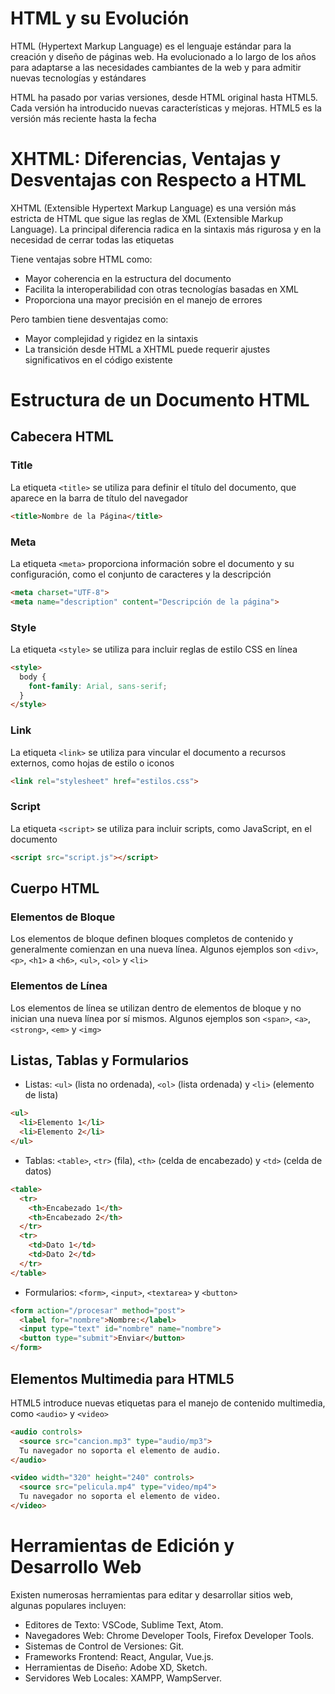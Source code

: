 # HTML y su Evolución

HTML (Hypertext Markup Language) es el lenguaje estándar para la creación y diseño de páginas web. Ha evolucionado a lo largo de los años para adaptarse a las necesidades cambiantes de la web y para admitir nuevas tecnologías y estándares

HTML ha pasado por varias versiones, desde HTML original hasta HTML5. Cada versión ha introducido nuevas características y mejoras. HTML5 es la versión más reciente hasta la fecha

# XHTML: Diferencias, Ventajas y Desventajas con Respecto a HTML

XHTML (Extensible Hypertext Markup Language) es una versión más estricta de HTML que sigue las reglas de XML (Extensible Markup Language). La principal diferencia radica en la sintaxis más rigurosa y en la necesidad de cerrar todas las etiquetas

Tiene ventajas sobre HTML como:
- Mayor coherencia en la estructura del documento
- Facilita la interoperabilidad con otras tecnologías basadas en XML
- Proporciona una mayor precisión en el manejo de errores

Pero tambien tiene desventajas como:
- Mayor complejidad y rigidez en la sintaxis
- La transición desde HTML a XHTML puede requerir ajustes significativos en el código existente

# Estructura de un Documento HTML

## Cabecera HTML

### Title
La etiqueta `<title>` se utiliza para definir el título del documento, que aparece en la barra de título del navegador

```html
<title>Nombre de la Página</title>
```

### Meta
La etiqueta `<meta>` proporciona información sobre el documento y su configuración, como el conjunto de caracteres y la descripción

```html
<meta charset="UTF-8">
<meta name="description" content="Descripción de la página">
```

### Style
La etiqueta `<style>` se utiliza para incluir reglas de estilo CSS en línea

```html
<style>
  body {
    font-family: Arial, sans-serif;
  }
</style>
```

### Link
La etiqueta `<link>` se utiliza para vincular el documento a recursos externos, como hojas de estilo o iconos

```html
<link rel="stylesheet" href="estilos.css">
```

### Script
La etiqueta `<script>` se utiliza para incluir scripts, como JavaScript, en el documento

```html
<script src="script.js"></script>
```

## Cuerpo HTML

### Elementos de Bloque
Los elementos de bloque definen bloques completos de contenido y generalmente comienzan en una nueva línea. Algunos ejemplos son `<div>`, `<p>`, `<h1>` a `<h6>`, `<ul>`, `<ol>` y `<li>`

### Elementos de Línea
Los elementos de línea se utilizan dentro de elementos de bloque y no inician una nueva línea por sí mismos. Algunos ejemplos son `<span>`, `<a>`, `<strong>`, `<em>` y `<img>`

## Listas, Tablas y Formularios

- Listas: `<ul>` (lista no ordenada), `<ol>` (lista ordenada) y `<li>` (elemento de lista)
  
```html
<ul>
  <li>Elemento 1</li>
  <li>Elemento 2</li>
</ul>
```

- Tablas: `<table>`, `<tr>` (fila), `<th>` (celda de encabezado) y `<td>` (celda de datos)

```html
<table>
  <tr>
    <th>Encabezado 1</th>
    <th>Encabezado 2</th>
  </tr>
  <tr>
    <td>Dato 1</td>
    <td>Dato 2</td>
  </tr>
</table>
```

- Formularios: `<form>`, `<input>`, `<textarea>` y `<button>`

```html
<form action="/procesar" method="post">
  <label for="nombre">Nombre:</label>
  <input type="text" id="nombre" name="nombre">
  <button type="submit">Enviar</button>
</form>
```

## Elementos Multimedia para HTML5

HTML5 introduce nuevas etiquetas para el manejo de contenido multimedia, como `<audio>` y `<video>`

```html
<audio controls>
  <source src="cancion.mp3" type="audio/mp3">
  Tu navegador no soporta el elemento de audio.
</audio>

<video width="320" height="240" controls>
  <source src="pelicula.mp4" type="video/mp4">
  Tu navegador no soporta el elemento de video.
</video>
```

# Herramientas de Edición y Desarrollo Web

Existen numerosas herramientas para editar y desarrollar sitios web, algunas populares incluyen:

- Editores de Texto: VSCode, Sublime Text, Atom.
- Navegadores Web: Chrome Developer Tools, Firefox Developer Tools.
- Sistemas de Control de Versiones: Git.
- Frameworks Frontend: React, Angular, Vue.js.
- Herramientas de Diseño: Adobe XD, Sketch.
- Servidores Web Locales: XAMPP, WampServer.
